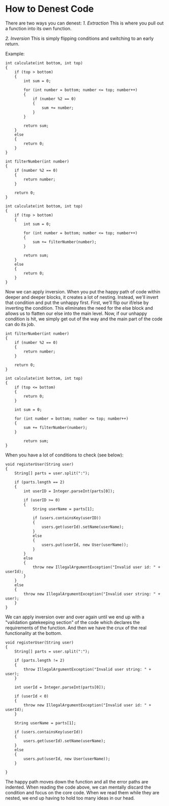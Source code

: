 # **How to Denest Code**

There are two ways you can denest:
*1. Extraction*
This is where you pull out a function into its own function.

*2. Inversion*
This is simply flipping conditions and switching to an early return.

Example:

```before_extraction
int calculate(int bottom, int top)
{
    if (top > bottom)
    {
        int sum = 0;

        for (int number = bottom; number <= top; number++)
        {
            if (number %2 == 0)
            {
                sum += number;
            }
        }

        return sum;
    }
    else
    {
        return 0;
    }
}
```

```after_extraction
int filterNumber(int number)
{
    if (number %2 == 0)
    {
        return number;
    }

    return 0;
}

int calculate(int bottom, int top)
{
    if (top > bottom)
    {
        int sum = 0;

        for (int number = bottom; number <= top; number++)
        {
            sum += filterNumber(number);
        }

        return sum;
    }
    else
    {
        return 0;
    }
}
```

Now we can apply inversion.
When you put the happy path of code within deeper and deeper blocks, it creates a lot of nesting.
Instead, we'll invert that condition and put the unhappy first.
First, we'll flip our if/else by inverting the condition. This eliminates the need for the else block and allows us to flatten our else into the main level. Now, if our unhappy condition is hit, we simply get out of the way and the main part of the code can do its job.

```after_inversion
int filterNumber(int number)
{
    if (number %2 == 0)
    {
        return number;
    }

    return 0;
}

int calculate(int bottom, int top)
{
    if (top <= bottom)
    {
        return 0;
    }

    int sum = 0;
    
    for (int number = bottom; number <= top; number++)
    {
        sum += filterNumber(number);
    }

        return sum;
}
```

When you have a lot of conditions to check (see below):

```too_many_conditions
void registerUser(String user)
{
    String[] parts = user.split(":");
    
    if (parts.length == 2)
    {
        int userID = Integer.parseInt(parts[0]);

        if (userID >= 0)
        {
            String userName = parts[1];

            if (users.containsKey(userID))
            {
                users.get(userId).setName(userName);
            }
            else
            {
                users.put(userId, new User(userName));
            }
        }
        else
        {
            throw new IllegalArgumentException("Invalid user id: " + userId);
        }
    }
    else
    {
        throw new IllegalArgumentException("Invalid user string: " + user);
    }
}
```

We can apply inversion over and over again until we end up with a "validation gatekeeping section" of the code which declares the requirements of the function. And then we have the crux of the real functionality at the bottom.

```after_inversion
void registerUser(String user)
{
    String[] parts = user.split(":");

    if (parts.length != 2)
    {
        throw IllegalArgumentException("Invalid user string: " + user);
    }

    int userId = Integer.parseInt(parts[0]);

    if (userId < 0)
    {
        throw new IllegalArgumentException("Invalid user id: " + userId);
    }

    String userName = parts[1];

    if (users.containsKey(userId))
    {
        users.get(userId).setName(userName);
    }
    else
    {
        users.put(userId, new User(userName));
    }

}

```

The happy path moves down the function and all the error paths are indented. When reading the code above, we can mentally discard the condition and focus on the core code. When we read them while they are nested, we end up having to hold too many ideas in our head.




